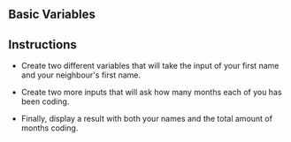 ## Basic Variables

## Instructions

* Create two different variables that will take the input of your first name and your neighbour's first name.

* Create two more inputs that will ask how many months each of you has been coding.

* Finally, display a result with both your names and the total amount of months coding.

